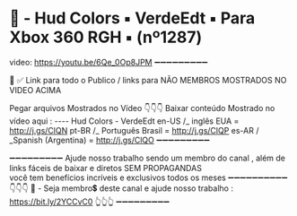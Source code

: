 # 📌 - Hud Colors ▪️ VerdeEdt ▪️ Para Xbox 360 RGH ▪️ (nº1287)
video: https://youtu.be/6Qe_0Op8JPM
➖➖➖➖➖➖➖➖➖

🔔
✅ Link para todo o Publico / links para NÃO MEMBROS 
MOSTRADOS NO VIDEO ACIMA 

Pegar arquivos Mostrados no Vídeo
👇👇👇
Baixar conteúdo Mostrado no vídeo aqui :
---- Hud Colors - VerdeEdt
en-US /_ inglês EUA  =   http://j.gs/ClQN
pt-BR /_ Português Brasil  =  http://j.gs/ClQP
es-AR / _Spanish (Argentina) = http://j.gs/ClQO
➖➖➖➖➖➖➖➖➖


➖➖➖➖➖➖➖➖➖
Ajude nosso trabalho sendo um membro do canal , além de links fáceis de baixar e diretos
SEM PROPAGANDAS  
você tem benefícios incríveis e exclusivos todos os meses 
➖➖➖➖➖➖➖➖➖➖
👇👇👇
📌 - Seja membro💲 deste canal e ajude nosso trabalho :
https://bit.ly/2YCCvC0
👆👆👆
➖➖➖➖➖➖➖➖➖
